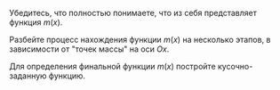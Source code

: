Убедитесь, что полностью понимаете, что из себя представляет функция $m(x)$.

Разбейте процесс нахождения функции $m(x)$ на несколько этапов, в зависимости от "точек массы" на оси $Ox$.

Для определения финальной функции $m(x)$ постройте кусочно-заданную функцию.